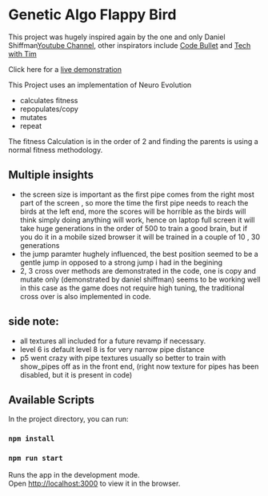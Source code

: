 # Genetic Algo Flappy Bird

This project was hugely inspired again by the one and only Daniel Shiffman[Youtube Channel](https://www.youtube.com/channel/UCvjgXvBlbQiydffZU7m1_aw), other inspirators include [Code Bullet](https://www.youtube.com/channel/UC0e3QhIYukixgh5VVpKHH9Q) and [Tech with Tim](https://www.youtube.com/channel/UC4JX40jDee_tINbkjycV4Sg)

Click here for a [live demonstration](https://romantic-bhaskara-dc0b13.netlify.app/)

This Project uses an implementation of Neuro Evolution
* calculates fitness
* repopulates/copy
* mutates
* repeat

The fitness Calculation is in the order of 2 and finding the parents is using a normal fitness methodology.
## Multiple insights
* the screen size is important as the first pipe comes from the right most part of the screen , so more the time the first pipe needs to reach the birds at the left end, more the scores will be horrible as the birds will think simply doing anything will work, hence on laptop full screen it will take huge generations in the order of 500 to train a good brain, but if you do it in a mobile sized browser it will be trained in a couple of 10 , 30 generations
* the jump paramter hughely influenced, the best position seemed to be a gentle jump in opposed to a strong jump i had in the begining
* 2, 3 cross over methods are demonstrated in the code, one is copy and mutate only (demonstrated by daniel shiffman) seems to be working well in this case as the game does not require high tuning, the traditional cross over is also implemented in code.


## side note:
* all textures all included for a future revamp if necessary.
* level 6 is default level 8 is for very narrow pipe distance
*  p5 went crazy with pipe textures usually so better to train with show_pipes off as in the front end, (right now texture for pipes has been disabled, but it is present in code)

## Available Scripts

In the project directory, you can run:
### `npm install`
### `npm run start`
Runs the app in the development mode.\
Open [http://localhost:3000](http://localhost:3000) to view it in the browser.
